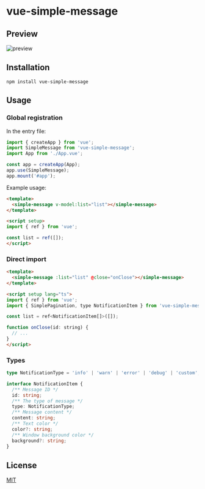 # vue-simple-message

## Preview

![preview](https://gcore.jsdelivr.net/gh/dragonish/images@main/img/202412022058827.jpg)

## Installation

```shell
npm install vue-simple-message
```

## Usage

### Global registration

In the entry file:

```typescript
import { createApp } from 'vue';
import SimpleMessage from 'vue-simple-message';
import App from './App.vue';

const app = createApp(App);
app.use(SimpleMessage);
app.mount('#app');
```

Example usage:

```html
<template>
  <simple-message v-model:list="list"></simple-message>
</template>

<script setup>
import { ref } from 'vue';

const list = ref([]);
</script>
```

### Direct import

```html
<template>
  <simple-message :list="list" @close="onClose"></simple-message>
</template>

<script setup lang="ts">
import { ref } from 'vue';
import { SimplePagination, type NotificationItem } from 'vue-simple-message';

const list = ref<NotificationItem[]>([]);

function onClose(id: string) {
  // ...
}
</script>
```

### Types

```typescript
type NotificationType = 'info' | 'warn' | 'error' | 'debug' | 'custom';

interface NotificationItem {
  /** Message ID */
  id: string;
  /** The type of message */
  type: NotificationType;
  /** Message content */
  content: string;
  /** Text color */
  color?: string;
  /** Window background color */
  background?: string;
}
```

## License

[MIT](./LICENSE)
